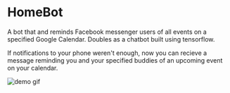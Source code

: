 # HomeBot
A bot that and reminds Facebook messenger users of all events on a specified Google Calendar. Doubles as a chatbot built using tensorflow.

If notifications to your phone weren't enough, now you can recieve a message reminding you and your specified buddies of an upcoming event on your calendar. 

![demo gif](https://media.giphy.com/media/vFKqnCdLPNOKc/giphy.gif)
